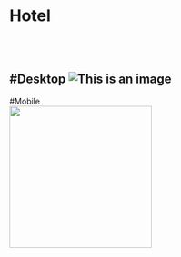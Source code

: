 # Hotel
<br />
<br />

#Desktop
![This is an image](test.gif)
-----------------------------------------
#Mobile
<br />
<img src="test2.gif" width="250"/>
